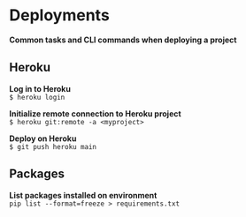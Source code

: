 # Deployments

**Common tasks and CLI commands when deploying a project**

## Heroku
**Log in to Heroku**  
`$ heroku login`  

**Initialize remote connection to Heroku project**  
`$ heroku git:remote -a <myproject>`  

**Deploy on Heroku**  
`$ git push heroku main`  


## Packages
**List packages installed on environment**  
`pip list --format=freeze > requirements.txt`  


